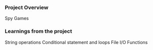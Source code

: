 ### Project Overview

 Spy Games


### Learnings from the project

 String operations
Conditional statement and loops
File I/O
Functions


